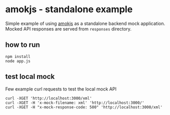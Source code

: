 # amokjs - standalone example

Simple example of using [amokjs](https://github.com/sauliuz/amokjs) as a standalone backend mock application. Mocked API responses are served from `responses` directory.

## how to run

    npm install
    node app.js

## test local mock

Few example curl requests to test the local mock API

    curl -XGET 'http://localhost:3000/xml'
    curl -XGET -H 'x-mock-filename: xml' 'http://localhost:3000/'
    curl -XGET -H "x-mock-response-code: 500" 'http://localhost:3000/xml'

